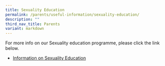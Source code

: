 ```yaml
---
title: Sexuality Education
permalink: /parents/useful-information/sexuality-education/
description: ""
third_nav_title: Parents
variant: markdown
---
```

For more info on our Sexuality education programme, please click the link below. 


* [Information on Sexuality Education](/files/Sexuality%20Education/2024_Info_on_SEd_For_HRPS_Sch_Website_caa_Aug.pdf)